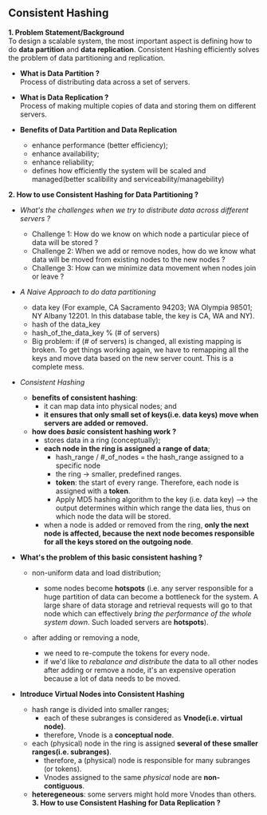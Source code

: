 ## Consistent Hashing

**1. Problem Statement/Background**  
To design a scalable system, the most important aspect is defining how to do **data partition** and **data replication**. Consistent Hashing efficiently solves the problem of data partitioning and replication.

- **What is Data Partition ?**  
Process of distributing data across a set of servers.

- **What is Data Replication ?**  
Process of making multiple copies of data and storing them on different servers.

- **Benefits of Data Partition and Data Replication**
  - enhance performance (better efficiency);
  - enhance availability;
  - enhance reliability;
  - defines how efficiently the system will be scaled and managed(better scalibility and serviceability/managebility)

**2. How to use Consistent Hashing for Data Partitioning ?**
- _What's the challenges when we try to distribute data across different servers ?_
  - Challenge 1: How do we know on which node a particular piece of data will be stored ?
  - Challenge 2: When we add or remove nodes, how do we know what data will be moved from existing nodes to the new nodes ?
  - Challenge 3: How can we minimize data movement when nodes join or leave ?
- _A Naive Approach to do data partitioning_
  - data key (For example, CA Sacramento 94203; WA Olympia 98501; NY Albany 12201. In this database table, the key is CA, WA and NY).
  - hash of the data_key
  - hash_of_the_data_key % (# of servers)
  - Big problem: if (# of servers) is changed, all existing mapping is broken. To get things working again, we have to remapping all the keys and move data based on the new server count. This is a complete mess.
- _Consistent Hashing_
  - **benefits of consistent hashing**:
    - it can map data into physical nodes; and
    - **it ensures that only small set of keys(i.e. data keys) move when servers are added or removed.**
  - **how does _basic_ consistent hashing work ?**
    - stores data in a ring (conceptually);
    - **each node in the ring is assigned a range of data**;
      - hash_range / #_of_nodes = the hash_range assigned to a specific node
      - the ring -> smaller, predefined ranges.
      - **token**: the start of every range. Therefore, each node is assigned with a **token**.
      - Apply MD5 hashing algorithm to the key (i.e. data key) --> the output determines within which range the data lies, thus on which node the data will be stored.
    - when a node is added or removed from the ring, **only the next node is affected, because the next node becomes responsible for all the keys stored on the outgoing node**.

- **What's the problem of this basic consistent hashing ?**
  -  non-uniform data and load distribution;
      - some nodes become **hotspots** (i.e. any server responsible for a huge partition of data can become a bottleneck for the system. A large share of data storage and retrieval requests will go to that node which can effectively _bring the performance of the whole system down_. Such loaded servers are **hotspots**). 

  -  after adding or removing a node,
      - we need to re-compute the tokens for every node.
      - if we'd like to _rebalance and distribute_ the data to all other nodes after adding or remove a node, it's an expensive operation because a lot of data needs to be moved.

- **Introduce Virtual Nodes into Consistent Hashing**
  -  hash range is divided into smaller ranges;
      - each of these subranges is considered as **Vnode(i.e. virtual node)**.  
      - therefore, Vnode is a **conceptual node**.
  -  each (physical) node in the ring is assigned **several of these smaller ranges(i.e. subranges)**.
      - therefore, a (physical) node is responsible for many subranges (or tokens).  
      - Vnodes assigned to the same _physical_ node are **non-contiguous**.
  -  **heteregeneous**: some servers might hold more Vnodes than others.
**3. How to use Consistent Hashing for Data Replication ?**
